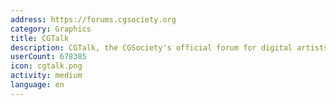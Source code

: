 ```yaml
---
address: https://forums.cgsociety.org
category: Graphics
title: CGTalk
description: CGTalk, the CGSociety's official forum for digital artists
userCount: 678385
icon: cgtalk.png
activity: medium
language: en
---
```

